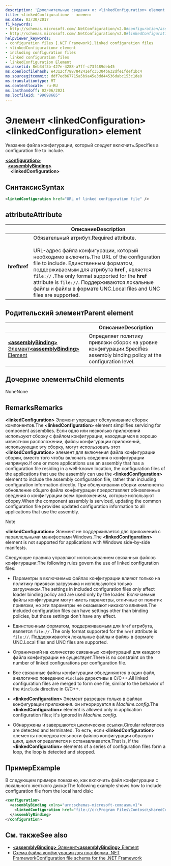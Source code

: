 ```yaml
---
description: 'Дополнительные сведения о: <linkedConfiguration> element'
title: <linkedConfiguration> - элемент
ms.date: 03/30/2017
f1_keywords:
- http://schemas.microsoft.com/.NetConfiguration/v2.0#configuration/assemblyBinding/linkedConfiguration
- http://schemas.microsoft.com/.NetConfiguration/v2.0#linkedConfiguration
helpviewer_keywords:
- configuration files [.NET Framework],linked configuration files
- <linkedConfiguration> element
- including configuration files
- linked configuration files
- linkedConfiguration Element
ms.assetid: 8eb34f3b-427e-4288-a7ff-c73f489deb45
ms.openlocfilehash: e4312cf788784241efc35304b632dfe1fdef1bc4
ms.sourcegitcommit: ddf7edb67715a5b9a45e3dd44536dabc153c1de0
ms.translationtype: MT
ms.contentlocale: ru-RU
ms.lasthandoff: 02/06/2021
ms.locfileid: "99698665"
---
```

# <a name="linkedconfiguration-element"></a><span data-ttu-id="c8c0b-103">Элемент \<linkedConfiguration></span><span class="sxs-lookup"><span data-stu-id="c8c0b-103">\<linkedConfiguration> element</span></span>

<span data-ttu-id="c8c0b-104">Указание файла конфигурации, который следует включить.</span><span class="sxs-lookup"><span data-stu-id="c8c0b-104">Specifies a configuration file to include.</span></span>

[**\<configuration>**](configuration-element.md)\
&nbsp;&nbsp;[**\<assemblyBinding>**](assemblybinding-element-for-configuration.md)\
&nbsp;&nbsp;&nbsp;&nbsp;**\<linkedConfiguration>**

## <a name="syntax"></a><span data-ttu-id="c8c0b-105">Синтаксис</span><span class="sxs-lookup"><span data-stu-id="c8c0b-105">Syntax</span></span>

```xml
<linkedConfiguration href="URL of linked configuration file" />
```

## <a name="attribute"></a><span data-ttu-id="c8c0b-106">attribute</span><span class="sxs-lookup"><span data-stu-id="c8c0b-106">Attribute</span></span>

|           | <span data-ttu-id="c8c0b-107">Описание</span><span class="sxs-lookup"><span data-stu-id="c8c0b-107">Description</span></span> |
| --------- | ----------- |
| <span data-ttu-id="c8c0b-108">**href**</span><span class="sxs-lookup"><span data-stu-id="c8c0b-108">**href**</span></span>  | <span data-ttu-id="c8c0b-109">Обязательный атрибут.</span><span class="sxs-lookup"><span data-stu-id="c8c0b-109">Required attribute.</span></span><br><br><span data-ttu-id="c8c0b-110">URL-адрес файла конфигурации, который необходимо включить.</span><span class="sxs-lookup"><span data-stu-id="c8c0b-110">The URL of the configuration file to include.</span></span> <span data-ttu-id="c8c0b-111">Единственным форматом, поддерживаемым для атрибута **href** , является `file://` .</span><span class="sxs-lookup"><span data-stu-id="c8c0b-111">The only format supported for the **href** attribute is `file://`.</span></span> <span data-ttu-id="c8c0b-112">Поддерживаются локальные файлы и файлы в формате UNC.</span><span class="sxs-lookup"><span data-stu-id="c8c0b-112">Local files and UNC files are supported.</span></span> |

## <a name="parent-element"></a><span data-ttu-id="c8c0b-113">Родительский элемент</span><span class="sxs-lookup"><span data-stu-id="c8c0b-113">Parent element</span></span>

|     | <span data-ttu-id="c8c0b-114">Описание</span><span class="sxs-lookup"><span data-stu-id="c8c0b-114">Description</span></span> |
| --- | ----------- |
| [<span data-ttu-id="c8c0b-115">**\<assemblyBinding>** Элемент</span><span class="sxs-lookup"><span data-stu-id="c8c0b-115">**\<assemblyBinding>** Element</span></span>](assemblybinding-element-for-configuration.md) | <span data-ttu-id="c8c0b-116">Определяет политику привязки сборок на уровне конфигурации.</span><span class="sxs-lookup"><span data-stu-id="c8c0b-116">Specifies assembly binding policy at the configuration level.</span></span> |

## <a name="child-elements"></a><span data-ttu-id="c8c0b-117">Дочерние элементы</span><span class="sxs-lookup"><span data-stu-id="c8c0b-117">Child elements</span></span>

<span data-ttu-id="c8c0b-118">None</span><span class="sxs-lookup"><span data-stu-id="c8c0b-118">None</span></span>

## <a name="remarks"></a><span data-ttu-id="c8c0b-119">Remarks</span><span class="sxs-lookup"><span data-stu-id="c8c0b-119">Remarks</span></span>

<span data-ttu-id="c8c0b-120">**\<linkedConfiguration>** Элемент упрощает обслуживание сборок компонентов.</span><span class="sxs-lookup"><span data-stu-id="c8c0b-120">The **\<linkedConfiguration>** element simplifies servicing for component assemblies.</span></span> <span data-ttu-id="c8c0b-121">Если одно или несколько приложений используют сборку с файлом конфигурации, находящимся в хорошо известном расположении, файлы конфигурации приложений, использующих эту сборку, могут использовать этот **\<linkedConfiguration>** элемент для включения файла конфигурации сборки, вместо того чтобы включать сведения о конфигурации напрямую.</span><span class="sxs-lookup"><span data-stu-id="c8c0b-121">If one or more applications use an assembly that has a configuration file residing in a well-known location, the configuration files of the applications that use the assembly can use the **\<linkedConfiguration>** element to include the assembly configuration file, rather than including configuration information directly.</span></span> <span data-ttu-id="c8c0b-122">При обслуживании сборки компонента обновление общего файла конфигурации предоставляет обновленные сведения о конфигурации всем приложениям, которые используют сборку.</span><span class="sxs-lookup"><span data-stu-id="c8c0b-122">When the component assembly is serviced, updating the common configuration file provides updated configuration information to all applications that use the assembly.</span></span>

> [!NOTE]
> <span data-ttu-id="c8c0b-123">**\<linkedConfiguration>** Элемент не поддерживается для приложений с параллельными манифестами Windows.</span><span class="sxs-lookup"><span data-stu-id="c8c0b-123">The **\<linkedConfiguration>** element is not supported for applications with Windows side-by-side manifests.</span></span>

<span data-ttu-id="c8c0b-124">Следующие правила управляют использованием связанных файлов конфигурации:</span><span class="sxs-lookup"><span data-stu-id="c8c0b-124">The following rules govern the use of linked configuration files:</span></span>

- <span data-ttu-id="c8c0b-125">Параметры в включаемых файлах конфигурации влияют только на политику привязки загрузчика и используются только загрузчиком.</span><span class="sxs-lookup"><span data-stu-id="c8c0b-125">The settings in included configuration files only affect loader binding policy and are used only by the loader.</span></span> <span data-ttu-id="c8c0b-126">Включаемые файлы конфигурации могут иметь параметры, отличные от политик привязки, но эти параметры не оказывают никакого влияния.</span><span class="sxs-lookup"><span data-stu-id="c8c0b-126">The included configuration files can have settings other than binding policies, but those settings don't have any effect.</span></span>

- <span data-ttu-id="c8c0b-127">Единственным форматом, поддерживаемым для `href` атрибута, является `file://` .</span><span class="sxs-lookup"><span data-stu-id="c8c0b-127">The only format supported for the `href` attribute is `file://`.</span></span> <span data-ttu-id="c8c0b-128">Поддерживаются локальные файлы и файлы в формате UNC.</span><span class="sxs-lookup"><span data-stu-id="c8c0b-128">Local files and UNC files are supported.</span></span>

- <span data-ttu-id="c8c0b-129">Ограничений на количество связанных конфигураций для каждого файла конфигурации не существует.</span><span class="sxs-lookup"><span data-stu-id="c8c0b-129">There is no constraint on the number of linked configurations per configuration file.</span></span>

- <span data-ttu-id="c8c0b-130">Все связанные файлы конфигурации объединяются в один файл, аналогично поведению `#include` директивы в C/C++.</span><span class="sxs-lookup"><span data-stu-id="c8c0b-130">All linked configuration files are merged to form one file, similar to the behavior of the `#include` directive in C/C++.</span></span>

- <span data-ttu-id="c8c0b-131">**\<linkedConfiguration>** Элемент разрешен только в файлах конфигурации приложения. он игнорируется в *Machine.config*.</span><span class="sxs-lookup"><span data-stu-id="c8c0b-131">The **\<linkedConfiguration>** element is allowed only in application configuration files; it's ignored in *Machine.config*.</span></span>

- <span data-ttu-id="c8c0b-132">Обнаружены и завершаются циклические ссылки.</span><span class="sxs-lookup"><span data-stu-id="c8c0b-132">Circular references are detected and terminated.</span></span> <span data-ttu-id="c8c0b-133">То есть, если **\<linkedConfiguration>** элементы последовательности файлов конфигурации образуют цикл, цикл определяется и останавливается.</span><span class="sxs-lookup"><span data-stu-id="c8c0b-133">That is, if the **\<linkedConfiguration>** elements of a series of configuration files form a loop, the loop is detected and stopped.</span></span>

## <a name="example"></a><span data-ttu-id="c8c0b-134">Пример</span><span class="sxs-lookup"><span data-stu-id="c8c0b-134">Example</span></span>

<span data-ttu-id="c8c0b-135">В следующем примере показано, как включить файл конфигурации с локального жесткого диска:</span><span class="sxs-lookup"><span data-stu-id="c8c0b-135">The following example shows how to include configuration file from the local hard disk:</span></span>

```xml
<configuration>
  <assemblyBinding xmlns="urn:schemas-microsoft-com:asm.v1">
    <linkedConfiguration href="file://c:\Program Files\Contoso\sharedConfig.xml"/>
  </assemblyBinding>
</configuration>
```

## <a name="see-also"></a><span data-ttu-id="c8c0b-136">См. также</span><span class="sxs-lookup"><span data-stu-id="c8c0b-136">See also</span></span>

- [<span data-ttu-id="c8c0b-137">**\<assemblyBinding>** Элемент</span><span class="sxs-lookup"><span data-stu-id="c8c0b-137">**\<assemblyBinding>** Element</span></span>](assemblybinding-element-for-configuration.md)
- [<span data-ttu-id="c8c0b-138">Схема файла конфигурации для платформа .NET Framework</span><span class="sxs-lookup"><span data-stu-id="c8c0b-138">Configuration file schema for the .NET Framework</span></span>](index.md)
